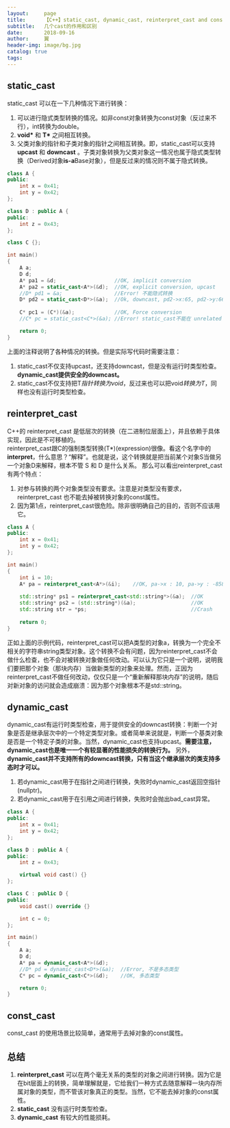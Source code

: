 ```yaml
---
layout:     page
title:      【C++】static_cast, dynamic_cast, reinterpret_cast and const_cast
subtitle:   几个cast的作用和区别
date:       2018-09-16
author:     翼
header-img: image/bg.jpg
catalog: true
tags:
---
```


## static_cast
static_cast 可以在一下几种情况下进行转换：  
1. 可以进行隐式类型转换的情况。如非const对象转换为const对象（反过来不行），int转换为double。
2. **void\*** 和 **T\*** 之间相互转换。
3. 父类对象的指针和子类对象的指针之间相互转换。即，static_cast可以支持 **upcast** 和 **downcast** 。子类对象转换为父类对象这一情况也属于隐式类型转换（Derived对象**is-a**Base对象），但是反过来的情况则不属于隐式转换。
```cpp
class A {
public:
    int x = 0x41;
    int y = 0x42;
};

class D : public A {
public:
    int z = 0x43;
};

class C {};

int main()
{
    A a;
    D d;
    A* pa1 = &d;                   //OK, implicit conversion
    A* pa2 = static_cast<A*>(&d);  //OK, explicit conversion, upcast
    //D* pd1 = &a;                 //Error! 不能隐式转换
    D* pd2 = static_cast<D*>(&a);  //Ok, downcast, pd2->x:65, pd2->y:66, pd2->z:-858993460 (没经过初始化的随机值)
    
    C* pc1 = (C*)(&a);             //OK, Force conversion
    //C* pc = static_cast<C*>(&a); //Error! static_cast不能在 unrelated 类之间进行转换

    return 0;
}

```
上面的注释说明了各种情况的转换。但是实际写代码时需要注意：  
1. static_cast不仅支持upcast，还支持downcast，但是没有运行时类型检查。**dynamic_cast提供安全的downcast。**
2. static_cast不仅支持把T*指针转换为void*，反过来也可以把void*转换为T*，同样也没有运行时类型检查。

## reinterpret_cast
C++的 reinterpret_cast 是低层次的转换（在二进制位层面上），并且依赖于具体实现，因此是不可移植的。  
reinterpret_cast跟C的强制类型转换(T*)(expression)很像。看这个名字中的**interpret**，什么意思？“解释”。也就是说，这个转换就是把当前某个对象S当做另一个对象D来解释，根本不管 S 和 D 是什么关系。
那么可以看出reinterpret_cast有两个特点：
1. 对参与转换的两个对象类型没有要求。注意是对类型没有要求，reinterpret_cast 也不能去掉被转换对象的const属性。
2. 因为第1点，reinterpret_cast很危险。除非很明确自己的目的，否则不应该用它。  
```cpp
class A {
public:
    int x = 0x41;
    int y = 0x42;
};

int main()
{
    int i = 10;
    A* pa = reinterpret_cast<A*>(&i);    //OK, pa->x : 10, pa->y : -858993460(显然，这是一个随机的，没被初始化的值)
    
    std::string* ps1 = reinterpret_cast<std::string*>(&a);  //OK
    std::string* ps2 = (std::string*)(&a);                  //OK
    std::string str = *ps;                                  //Crash
    
    return 0;
}

```
正如上面的示例代码，reinterpret_cast可以把A类型的对象a，转换为一个完全不相关的字符串string类型对象。这个转换不会有问题，因为reinterpret_cast不会做什么检查，也不会对被转换对象做任何改动。可以认为它只是一个说明，说明我们要把那个对象（那块内存）当做新类型的对象来处理。然而，正因为reinterpret_cast不做任何改动，仅仅只是一个“重新解释那块内存”的说明，随后对新对象的访问就会造成崩溃：因为那个对象根本不是std::string。


## dynamic_cast
dynamic_cast有运行时类型检查，用于提供安全的downcast转换：判断一个对象是否是继承层次中的一个特定类型对象。或者简单来说就是，判断一个基类对象是否是一个特定子类的对象。当然，dynamic_cast也支持upcast。**需要注意，dynamic_cast也是唯一一个有较显著的性能损失的转换行为。**
另外，**dynamic_cast并不支持所有的downcast转换，只有当这个继承层次的类支持多态时才可以。** 
1. 若dynamic_cast用于在指针之间进行转换，失败时dynamic_cast返回空指针(nullptr)。
2. 若dynamic_cast用于在引用之间进行转换，失败时会抛出bad_cast异常。
```cpp
class A {
public:
    int x = 0x41;
    int y = 0x42;
};

class D : public A {
public:
    int z = 0x43;

    virtual void cast() {}
};

class C : public D {
public:
    void cast() override {}

    int c = 0;
};

int main()
{
    A a;
    D d;
    A* pa = dynamic_cast<A*>(&d);
    //D* pd = dynamic_cast<D*>(&a);  //Error, 不是多态类型
    C* pc = dynamic_cast<C*>(&d);    //OK, 多态类型

    return 0;
}
```

## const_cast
const_cast 的使用场景比较简单，通常用于去掉对象的const属性。

## 总结
1. **reinterpret_cast** 可以在两个毫无关系的类型的对象之间进行转换。因为它是在bit层面上的转换，简单理解就是，它给我们一种方式去随意解释一块内存所属对象的类型，而不管该对象真正的类型。当然，它不能去掉对象的const属性。
2. **static_cast** 没有运行时类型检查。
3. **dynamic_cast** 有较大的性能损耗。

